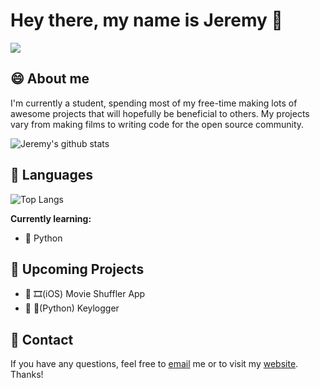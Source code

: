 # Hey there, my name is Jeremy 👋

![](https://github.com/jeremygautama/jeremygautama/blob/master/thisisjeremypage.jpg?raw=true)

## 😄 About me
I'm currently a student, spending most of my free-time making lots of awesome projects that will hopefully be beneficial to others. My projects vary from making films to writing code for the open source community. 

![Jeremy's github stats](https://github-readme-stats.vercel.app/api?username=jeremygautama&show_icons=true)

## 🙊 Languages
![Top Langs](https://github-readme-stats.vercel.app/api/top-langs/?username=jeremygautama)

**Currently learning:**
- 🌱 Python

## 🤘 Upcoming Projects
- 📌 🎞(iOS) Movie Shuffler App 
- 📌 🔐(Python) Keylogger

## 🥨 Contact
If you have any questions, feel free to [email](mailto:mail.jeremygautama@gmail.com) me or to visit my [website](https://jeremygautama.github.io). Thanks!


